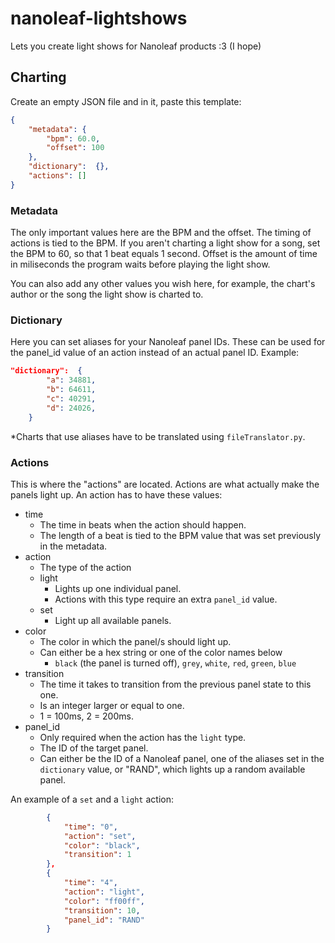 # nanoleaf-lightshows
Lets you create light shows for Nanoleaf products :3 (I hope)

## Charting
Create an empty JSON file and in it, paste this template:
```json
{
    "metadata": {
        "bpm": 60.0,
        "offset": 100
    },
    "dictionary":  {},
    "actions": []
}
```
### Metadata
The only important values here are the BPM and the offset. 
The timing of actions is tied to the BPM. If you aren't charting a light show for a song, set the BPM to 60, so that 1 beat equals 1 second.
Offset is the amount of time in miliseconds the program waits before playing the light show.

You can also add any other values you wish here, for example, the chart's author or the song the light show is charted to.
### Dictionary
Here you can set aliases for your Nanoleaf panel IDs. 
These can be used for the panel_id value of an action instead of an actual panel ID.
Example:
```json
"dictionary":  {
        "a": 34881,
        "b": 64611,
        "c": 40291,
        "d": 24026,
    }
```
*Charts that use aliases have to be translated using ``fileTranslator.py``.
### Actions
This is where the "actions" are located. Actions are what actually make the panels light up.
An action has to have these values:
- time
    - The time in beats when the action should happen.
    - The length of a beat is tied to the BPM value that was set previously in the metadata.
- action
    - The type of the action
    - light
        - Lights up one individual panel.
        - Actions with this type require an extra ``panel_id`` value.
    - set
        - Light up all available panels.
- color
    - The color in which the panel/s should light up.
    - Can either be a hex string or one of the color names below
        - ``black`` (the panel is turned off), ``grey``, ``white``, ``red``, ``green``, ``blue``
- transition
    - The time it takes to transition from the previous panel state to this one.
    - Is an integer larger or equal to one.
    - 1 = 100ms, 2 = 200ms.
- panel_id
    - Only required when the action has the ``light`` type.
    - The ID of the target panel.
    - Can either be the ID of a Nanoleaf panel, one of the aliases set in the ``dictionary`` value, or "RAND", which lights up a random available panel.

An example of a ``set`` and a ``light`` action:
```json
        {
            "time": "0",
            "action": "set",
            "color": "black",
            "transition": 1
        },
        {
            "time": "4",
            "action": "light",
            "color": "ff00ff",
            "transition": 10,
            "panel_id": "RAND"
        }
```


